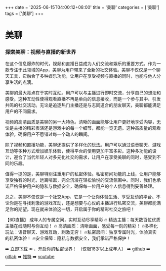 +++
date = '2025-06-15T04:00:12+08:00'
title = '美聊'
categories = ['美聊']
tags = ['美聊']
+++

# 美聊

### 探索美聊：视频与直播的新世界

在这个信息爆炸的时代，视频和直播日益成为人们交流和娱乐的重要方式。作为一款专注于此领域的App，美聊为用户带来了全新的社交体验。美聊不仅仅是一个聊天工具，它融合了多种娱乐功能，让用户在享受视频与直播的同时，也能与他人分享生活的点滴。

美聊的最大亮点在于实时互动。用户可以与主播进行即时交流，分享自己的想法和感受。这种互动性使得观看直播不再是单向的信息接收，而是一个参与其中、引发共鸣的社交活动。无论是追逐热门主播还是与志同道合的朋友聊天，美聊都能满足用户的不同需求。

视频的高清画质是美聊的另一大特色。清晰的画面能够让用户更好地享受内容，无论是主播的精彩表演还是游戏中的每一个细节，都能一览无遗。这种高质量的观看体验，确保用户不愿错过每一个动人的瞬间。

除了视频和直播功能，美聊还提供了多样化的玩法。用户可以通过语音聊天、游戏互动等多种方式增加娱乐体验，使得平台的使用更加丰富多彩。这种多功能的设计，迎合了当代年轻人对多元化社交的需求，让用户在享受美聊的同时，感受到不同的乐趣。

值得一提的是，美聊特别注重用户的私密体验。私密房间功能的上线，让用户能够享受独有的时光，远离喧嚣，完全沉浸在轻松愉悦的交流氛围中。同时，我们也承诺严格保护用户的隐私与数据安全，确保每一位用户的个人信息得到妥善处理。

总之，美聊不仅仅是一个社交App，它是一个让你体验生活、享受互动的平台。不论你是在寻找刺激的游戏互动，还是想要与心仪的主播进行私密交流，美聊都能满足你的期望。现在就来体验这一切，开启属于你的精彩社交之旅吧！

【6D直播】
成年人的专属空间，实时互动尽享精彩
🔥 精选主播：每天数百位优质主播在线随时与你互动！
🔥 高清画质：清晰画面，感受每一刻的精彩！
🔥多样化玩法：语音聊天、游戏互动，刺激无穷！
🔥私密房间：独享专属时光，体验真实的私密体验！
🔥安全保障：隐私与数据安全，我们承诺严格保护！

➡️ [立即下载](https://down123.s3.ap-east-1.amazonaws.com/down/down.html?channelCode=blog) ⬅️ ，开启你的私密世界！
（仅限18岁以上成年人）
➡️ [github](https://aldult-live.github.io/)
➡️ [gitlab](https://seo-09598d.gitlab.io/)
➡️ [推特](https://x.com/wegame33)
➡️ [youtube](https://www.youtube.com/@6Dlive)

---
